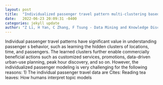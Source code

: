 ```yaml
---
layout: post
title:  "Individualized passenger travel pattern multi-clustering based on graph regularized tensor latent dirichlet allocation"
date:   2022-06-23 20:09:31 -0400
categories: jekyll update
author: "Z Li, H Yan, C Zhang, F Tsung - Data Mining and Knowledge Discovery, 2022"
---
```

Individual passenger travel patterns have significant value in understanding passenger s behavior, such as learning the hidden clusters of locations, time, and passengers. The learned clusters further enable commercially beneficial actions such as customized services, promotions, data-driven urban-use planning, peak hour discovery, and so on. However, the individualized passenger modeling is very challenging for the following reasons: 1) The individual passenger travel data are  Cites: Reading tea leaves: How humans interpret topic models